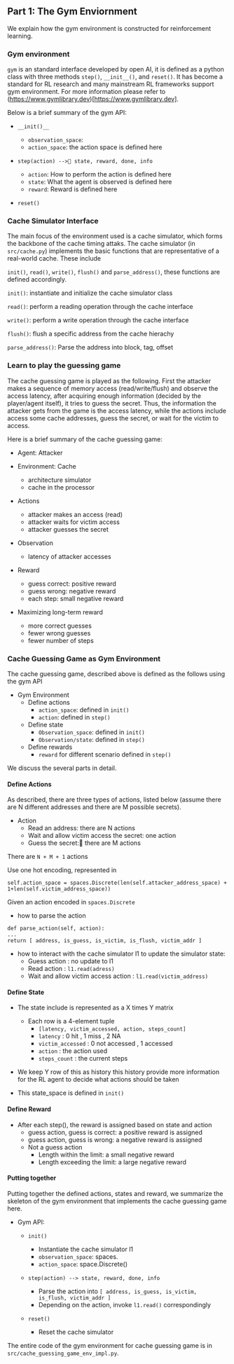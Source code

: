 ## Part 1: The Gym Enviornment

We explain how the gym environment is constructed for reinforcement learning.

### Gym environment 

```gym``` is an standard interface developed by open AI, it is defined as a python class with three methods ```step()```, ```__init__()```, and ```reset()```. It has become a standard for RL research and many mainstream RL frameworks support gym environment. For more information please refer to (https://www.gymlibrary.dev)[https://www.gymlibrary.dev].

Below is a brief summary of the gym API:

* ```__init()__```
    - ```observation_space```:
    - ```action_space```: the action space is defined here

* ```step(action) --> state, reward, done, info```
    - ```action```: How to perform the action is defined here
    - ```state```: What the agent is observed is defined here
    - ```reward```: Reward is defined here

* ```reset()```


### Cache Simulator Interface

The main focus of the environment used is a cache simulator, which forms the backbone of the cache timing attaks. The cache simulator (in ```src/cache.py```) implements the basic functions that are representative of a real-world cache. These include

```init()```, ```read()```, ```write()```, ```flush()``` and ```parse_address()```, these functions are defined accordingly.

```init()```: instantiate and initialize the cache simulator class

```read()```: perform a reading operation through the cache interface

```write()```: perform a write operation through the cache interface

```flush()```: flush a specific address from the cache hierachy

```parse_address()```: Parse the address into block, tag, offset

### Learn to play the guessing game

The cache guessing game is played as the following. First the attacker makes a sequence of memory access  (read/write/flush) and observe the access latency, after acquiring enough information (decided by the player/agent itself), it tries to guess the secret. Thus, the information the attacker gets from the game is the access latency, while the actions include access some cache addresses, guess the secret, or wait for the victim to access.

Here is a brief summary of the cache guessing game:

* Agent: Attacker

* Environment: Cache
    - architecture simulator 
    - cache in the processor

* Actions
    - attacker makes an access (read)
    - attacker waits for victim access
    - attacker guesses the secret

* Observation
    - latency of attacker accesses

* Reward
    - guess correct: positive reward
    - guess wrong: negative reward
    - each step: small negative reward

* Maximizing long-term reward
    - more correct guesses
    - fewer wrong guesses
    - fewer number of steps


### Cache Guessing Game as Gym Environment

The cache guessing game, described above is defined as the follows using the gym API

* Gym Environment
    - Define actions
        - ```action_space```: defined in ```init()```
        - ```action```: defined in ```step()```
    - Define state
        - ```Observation_space```: defined in ```init()```
        - ```Observation/state```: defined in ```step()```
    - Define rewards
        - ```reward``` for different scenario defined in ```step()```

We discuss the several parts in detail.

#### Define Actions

As described, there are three types of actions, listed below (assume there are N different addresses and there are M possible secrets).
* Action
    - Read an address: there are N actions
    - Wait and allow victim access the secret: one action
    - Guess the secret: there are M actions

There are ```N + M + 1``` actions 

Use one hot encoding, represented in 

```
self.action_space = spaces.Discrete(len(self.attacker_address_space) + 1+len(self.victim_address_space))
```

Given an action encoded in ```spaces.Discrete```
* how to parse the action 

```
def parse_action(self, action):
...
return [ address, is_guess, is_victim, is_flush, victim_addr ] 
```

* how to interact with the cache simulator l1 to update the simulator state:
    - Guess action : no update to l1
    - Read action : ```l1.read(adress)```
    - Wait and allow victim access action : ```l1.read(victim_address)```


#### Define State

* The state include is represented as a X times Y matrix
    - Each row is a 4-element tuple
        - ```[latency, victim_accessed, action, steps_count]```
        - ```latency``` : 0 hit , 1 miss , 2 NA
        - ```victim_accessed``` : 0 not accessed , 1 accessed
        - ```action``` : the action used 
        - ```steps_count``` : the current steps

* We keep Y row of this as history this history provide more information for the RL agent to decide what actions should be taken

* This state_space is defined in ```init()```

#### Define Reward

* After each step(), the reward is assigned based on state and action
    - guess action, guess is correct: a positive reward is assigned
    - guess action, guess is wrong: a negative reward is assigned
    - Not a guess action
        - Length within the limit: a small negative reward
        - Length exceeding the limit: a large negative reward

#### Putting together

Putting together the defined actions, states and reward, we summarize the skeleton of the gym environment that implements the cache guessing game here.

* Gym API:
    - ```init()```
        - Instantiate the cache simulator l1
        - ```observation_space```: spaces.
        - ```action_space```: space.Discrete() 

    - ```step(action) --> state, reward, done, info```
        - Parse the action into ```[ address, is_guess, is_victim, is_flush, victim_addr ]```
        - Depending on the action, invoke ```l1.read()``` correspondingly

    - ```reset()```
        - Reset the cache simulator 
 
 The entire code of the gym environment for cache guessing game is in ```src/cache_guessing_game_env_impl.py```.
 












